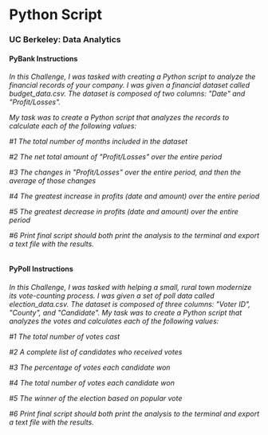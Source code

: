 # Python Script
<h3>UC Berkeley: Data Analytics

<h4>PyBank Instructions

<h6>
In this Challenge, I was tasked with creating a Python script to analyze the financial records of your company. I was given a financial dataset called budget_data.csv. The dataset is composed of two columns: "Date" and "Profit/Losses".

My task was to create a Python script that analyzes the records to calculate each of the following values:

#1 The total number of months included in the dataset

#2 The net total amount of "Profit/Losses" over the entire period

#3 The changes in "Profit/Losses" over the entire period, and then the average of those changes

#4 The greatest increase in profits (date and amount) over the entire period

#5 The greatest decrease in profits (date and amount) over the entire period

#6 Print final script should both print the analysis to the terminal and export a text file with the results.


<h4>PyPoll Instructions
    
<h6>
In this Challenge, I was tasked with helping a small, rural town modernize its vote-counting process. I was given a set of poll data called election_data.csv. The dataset is composed of three columns: "Voter ID", "County", and "Candidate". My task was to create a Python script that analyzes the votes and calculates each of the following values:

#1 The total number of votes cast

#2 A complete list of candidates who received votes

#3 The percentage of votes each candidate won

#4 The total number of votes each candidate won

#5 The winner of the election based on popular vote

#6 Print final script should both print the analysis to the terminal and export a text file with the results.
